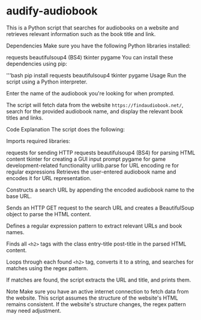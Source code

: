 # audify-audiobook
This is a Python script that searches for audiobooks on a website and retrieves relevant information such as the book title and link.

Dependencies
Make sure you have the following Python libraries installed:

requests
beautifulsoup4 (BS4)
tkinter
pygame
You can install these dependencies using pip:

'''bash
pip install requests beautifulsoup4 tkinter pygame
Usage
Run the script using a Python interpreter.

Enter the name of the audiobook you're looking for when prompted.

The script will fetch data from the website `https://findaudiobook.net/`, search for the provided audiobook name, and display the relevant book titles and links.

Code Explanation
The script does the following:

Imports required libraries:

requests for sending HTTP requests
beautifulsoup4 (BS4) for parsing HTML content
tkinter for creating a GUI input prompt
pygame for game development-related functionality
urllib.parse for URL encoding
re for regular expressions
Retrieves the user-entered audiobook name and encodes it for URL representation.

Constructs a search URL by appending the encoded audiobook name to the base URL.

Sends an HTTP GET request to the search URL and creates a BeautifulSoup object to parse the HTML content.

Defines a regular expression pattern to extract relevant URLs and book names.

Finds all `<h2>` tags with the class entry-title post-title in the parsed HTML content.

Loops through each found `<h2>` tag, converts it to a string, and searches for matches using the regex pattern.

If matches are found, the script extracts the URL and title, and prints them.

Note
Make sure you have an active internet connection to fetch data from the website.
This script assumes the structure of the website's HTML remains consistent. If the website's structure changes, the regex pattern may need adjustment.